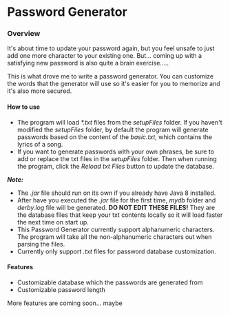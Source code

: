 # Password Generator

### Overview
It's about time to update your password again, but you feel unsafe to just add one more character to your existing one. 
But... coming up with a satisfying new password is also quite a brain exercise..... 

This is what drove me to write a password generator. You can customize the words 
that the generator will use so it's easier for you to memorize and it's also more 
secured.

#### How to use
<!--1. Download the _zip_ file to where you want the generator to be.
2. Extract the _zip_ file.-->
* The program will load _*.txt_ files from the _setupFiles_ folder. If you haven't modified the _setupFiles_ folder, 
by default the program will generate passwords based on the content of the _basic.txt_, which contains the lyrics of 
a song.
* If you want to generate passwords with your own phrases, be sure to add or replace the txt files in the _setupFiles_ 
folder. Then when running the program, click the _Reload txt Files_ button to update the database.

 
**_Note:_** 
* The _.jar_ file should run on its own if you already have Java 8 installed.
* After have you executed the _.jar_ file for the first time, _mydb_ folder and _derby.log_ file will be 
generated. __DO NOT EDIT THESE FILES!__ They are the database files that keep your txt contents locally so it will load faster the next time on 
start up. 
* This Password Generator currently support alphanumeric characters. The program will take all the non-alphanumeric 
characters out when parsing the files. 
* Currently only support _.txt_ files for password database customization.

#### Features
* Customizable database which the passwords are generated from
* Customizable password length

More features are coming soon... maybe
